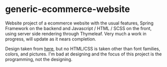 # generic-ecommerce-website

Website project of a ecommerce website with the usual features, Spring Framework on the backend and Javascript / HTML / SCSS on the front, using server side rendering through Thymeleaf. Very much a work in progress, will update as it nears completion.

Design taken from [here]([https://websitedemos.net/generic-ecommerce-02/?customize=template#](https://wpastra.com/templates/generic-ecommerce-02/)), but no HTML/CSS is taken other than font families, colors, and pictures. I'm bad at designing and the focus of this project is the programming, not the designing.
